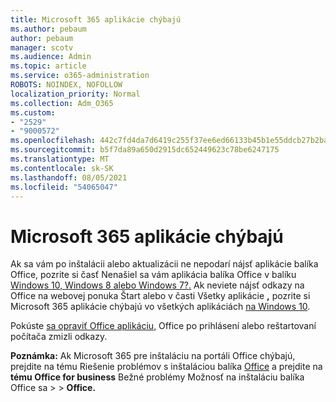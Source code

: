 ```yaml
---
title: Microsoft 365 aplikácie chýbajú
ms.author: pebaum
author: pebaum
manager: scotv
ms.audience: Admin
ms.topic: article
ms.service: o365-administration
ROBOTS: NOINDEX, NOFOLLOW
localization_priority: Normal
ms.collection: Adm_O365
ms.custom:
- "2529"
- "9000572"
ms.openlocfilehash: 442c7fd4da7d6419c255f37ee6ed66133b45b1e55ddcb27b2ba9b5697572ebd9
ms.sourcegitcommit: b5f7da89a650d2915dc652449623c78be6247175
ms.translationtype: MT
ms.contentlocale: sk-SK
ms.lasthandoff: 08/05/2021
ms.locfileid: "54065047"
---
```

# <a name="microsoft-365-apps-missing"></a>Microsoft 365 aplikácie chýbajú

Ak sa vám po inštalácii alebo aktualizácii ne nepodarí nájsť aplikácie balíka Office, pozrite si časť Nenašiel sa vám aplikácia balíka Office v balíku [Windows 10, Windows 8 alebo Windows 7?.](https://support.office.com/article/Can-t-find-Office-applications-in-Windows-10-Windows-8-or-Windows-7-907ce545-6ae8-459b-8d9d-de6764a635d6) Ak neviete nájsť odkazy na Office na webovej ponuka Štart alebo v časti Všetky aplikácie **,** pozrite si Microsoft 365 aplikácie chýbajú vo všetkých aplikáciách [na Windows 10](https://support.office.com/article/office-apps-are-missing-from-all-apps-on-windows-10-5bc123f6-655d-4736-ad61-b0b9d1cde5bc). 

Pokúste [sa opraviť Office aplikáciu,](https://support.office.com/article/repair-an-office-application-7821d4b6-7c1d-4205-aa0e-a6b40c5bb88b) Office po prihlásení alebo reštartovaní počítača zmizli odkazy. 

**Poznámka:** Ak Microsoft 365 pre inštaláciu na portáli Office chýbajú, prejdite na tému Riešenie problémov s inštaláciou balíka [Office](https://support.office.com/article/troubleshoot-installing-office-35ff2def-e0b2-4dac-9784-4cf212c1f6c2) a prejdite na **tému Office for business** Bežné problémy Možnosť na inštaláciu balíka Office sa  >    >  **Office.** 